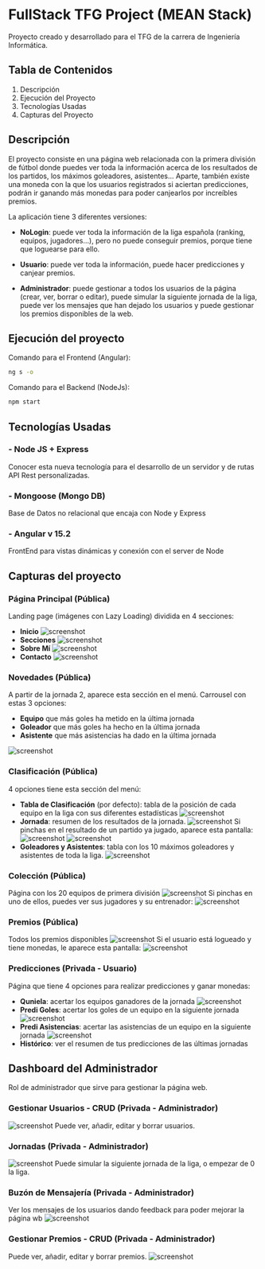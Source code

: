 # FullStack TFG Project (MEAN Stack)

Proyecto creado y desarrollado para el TFG de la carrera de Ingeniería Informática.

## Tabla de Contenidos
1. Descripción
2. Ejecución del Proyecto
3. Tecnologías Usadas
4. Capturas del Proyecto

## Descripción

El proyecto consiste en una página web relacionada con la primera división de fútbol donde puedes ver toda la información acerca de los resultados de los partidos, los máximos goleadores, asistentes... Aparte,  también existe una moneda con la que los usuarios registrados si aciertan predicciones, podrán ir ganando más monedas para poder canjearlos por increíbles premios.

La aplicación tiene 3 diferentes versiones: 

- **NoLogin**:  puede ver toda la información de la liga española (ranking, equipos, jugadores…), pero no puede conseguir premios, porque tiene que loguearse para ello.

- **Usuario**: puede ver toda la información, puede hacer predicciones y canjear premios.

- **Administrador**: puede gestionar a todos los usuarios de la página (crear, ver, borrar o editar), puede simular la siguiente jornada de la liga, puede ver los mensajes que han dejado los usuarios y puede gestionar los premios disponibles de la web. 

## Ejecución del proyecto

Comando para el Frontend (Angular): 

```sh
ng s -o
```

Comando para el Backend (NodeJs): 

```sh
npm start
```

## Tecnologías Usadas

### - Node JS + Express

Conocer esta nueva tecnología para el desarrollo de un servidor y de rutas API Rest personalizadas.

### - Mongoose (Mongo DB)

Base de Datos no relacional que encaja con Node y Express

### - Angular v 15.2

FrontEnd para vistas dinámicas y conexión con el server de Node

## Capturas del proyecto

### Página Principal (Pública) 
Landing page (imágenes con Lazy Loading) dividida en 4 secciones: 

- **Inicio**
![screenshot](Capturas/Main_Inicio.png)
- **Secciones**
![screenshot](Capturas/Main_Secciones.png)
- **Sobre Mí**
![screenshot](Capturas/Main_About.png)
- **Contacto**
![screenshot](Capturas/Main_Comtact.png)

### Novedades (Pública)
A partir de la jornada 2, aparece esta sección en el menú. Carrousel con estas 3 opciones: 
- **Equipo** que más goles ha metido en la última jornada
- **Goleador** que más goles ha hecho en la última jornada
- **Asistente** que más asistencias ha dado en la última jornada

![screenshot](Capturas/Novedades.png)

### Clasificación (Pública)
4 opciones tiene esta sección del menú: 
- **Tabla de Clasificación** (por defecto): tabla de la posición de cada equipo en la liga con sus diferentes estadísticas
![screenshot](Capturas/Clasificacion_Tabla.png)
- **Jornada**: resumen de los resultados de la jornada. 
![screenshot](Capturas/Clasificacion_Jornada.png)
Si pinchas en el resultado de un partido ya jugado, aparece esta pantalla: 
![screenshot](Capturas/Clasificacion_Partido1.png)
![screenshot](Capturas/Clasificacion_Partido2.png)
- **Goleadores y Asistentes**: tabla con los 10 máximos goleadores y asistentes de toda la liga.
![screenshot](Capturas/Clasificacion_Goleadores.png)

### Colección (Pública)
Página con los 20 equipos de primera división
![screenshot](Capturas/Equipos.png)
Si pinchas en uno de ellos, puedes ver sus jugadores y su entrenador:
![screenshot](Capturas/Jugadores.png)

### Premios (Pública)
Todos los premios disponibles
![screenshot](Capturas/Premios.png)
Si el usuario está logueado y tiene monedas, le aparece esta pantalla:
![screenshot](Capturas/Premios2.png)

### Predicciones (Privada - Usuario)
Página que tiene 4 opciones para realizar predicciones y ganar monedas: 

- **Quniela**: acertar los equipos ganadores de la jornada
![screenshot](Capturas/Predi_Quiniela.png)
- **Predi Goles**: acertar los goles de un equipo en la siguiente jornada
![screenshot](Capturas/Predi_Goles.png)
- **Predi Asistencias**: acertar las asistencias de un equipo en la siguiente jornada
![screenshot](Capturas/Predi_Asistencias.png)
- **Histórico**: ver el resumen de tus predicciones de las últimas jornadas

## Dashboard del Administrador
Rol de administrador que sirve para gestionar la página web. 
### Gestionar Usuarios - CRUD (Privada - Administrador)
![screenshot](Capturas/Admin_Usuarios.png)
Puede ver, añadir, editar y borrar usuarios.
### Jornadas (Privada - Administrador)
![screenshot](Capturas/Admin_Jornadas.png)
Puede simular la siguiente jornada de la liga, o empezar de 0 la liga.
### Buzón de Mensajería (Privada - Administrador)
Ver los mensajes de los usuarios dando feedback para poder mejorar la página wb
![screenshot](Capturas/Admin_Buzon.png)
### Gestionar Premios - CRUD (Privada - Administrador)
Puede ver, añadir, editar y borrar premios.
![screenshot](Capturas/Admin_Premios.png)